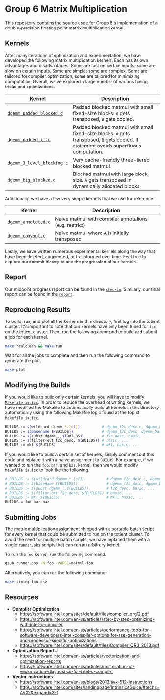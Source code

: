# Group 6 Matrix Multiplication #
This repository contains the source code for Group 6's implementation of a
double-precision floating point matrix multiplication kernel.

## Kernels ##
After many iterations of optimization and experimentation, we have developed
the following matrix multiplication kernels. Each has its own advantages and
disadvantages. Some are fast on certain inputs; some are slow on certain
inputs. Some are simple; some are complex. Some are tailored for compiler
optimization; some are tailored for minimizing computation. Overall, we've
explored a large number of various tuning tricks and optimizations.

| **Kernel**                                                   | **Description**                                                                                                                        |
| ------------------------------------------------------------ | -------------------------------------------------------------------------------------------------------------------------------------- |
| [`dgemm_padded_blocked.c`](dgemm_padded_blocked.c)           | Padded blocked matmul with small fixed-size blocks. `A` gets transposed, `B` gets copied.                                              |
| [`dgemm_padded_if.c`](dgemm_padded_if.c)                     | Padded blocked matmul with small fixed-size blocks. `A` gets transposed, `B` gets copied. If statement avoids superfluous computation. |
| [`dgemm_3_level_blocking.c`](dgemm_3_level_blocking.c)       | Very cache-friendly three-tiered blocked matmul.                                                                                       |
| [`dgemm_big_blocked.c`](dgemm_big_blocked.c)                 | Blocked matmul with large block size. `A` gets transposed in dynamically allocated blocks.                                             |

Additionally, we have a few very simple kernels that we use for reference.

| **Kernel**                               | **Description**                                        |
| ---------------------------------------- | ------------------------------------------------------ |
| [`dgemm_annotated.c`](dgemm_annotated.c) | Naive matmul with compiler annotations (e.g. restrict) |
| [`dgemm_copyopt.c`](dgemm_copyopt.c)     | Naive matmul where `A` is initially transposed.        |

Lastly, we have written numerous experimental kernels along the way that have
been deleted, augmented, or transformed over time. Feel free to explore our
commit history to see the progression of our kernels.

## Report ##
Our midpoint progress report can be found in the [`checkin`](checkin).
Similarly, our final report can be found in the [`report`](report).

## Reproducing Results ##
To build, run, and plot all the kernels in this directory, first log into the
totient cluster. It's important to note that our kernels have only been tuned
for `icc` on the totient cluster. Then, run the following command to build and
submit a job for each kernel.

```bash
make realclean && make run
```

Wait for all the jobs to complete and then run the following command to
generate the plot.

```bash
make plot
```

## Modifying the Builds ##
If you would like to build only certain kernels, you will have to modify
[`Makefile.in.icc`](Makefile.in.icc). In order to reduce the overhead of
writing kernels, we have modified the Makefile to automatically build all
kernels in this directory automatically using the following Makefile logic
found at the top of `Makefile.in.icc`.

```bash
BUILDS := $(wildcard dgemm_*.[cf])          # dgemm_f2c_desc.c, dgemm_basic.c ...
BUILDS := $(basename $(BUILDS))             # dgemm_f2c_desc, dgemm_basic ...
BUILDS := $(subst dgemm_,,$(BUILDS))        # f2c_desc, basic, ...
BUILDS := $(filter-out f2c_desc, $(BUILDS)) # basic, ...
BUILDS := mkl $(BUILDS)                     # mkl, basic, ...
```

If you would like to build a certain set of kernels, simply comment out this
code and replace it with a naive assignment to `BUILDS`. For example, if we
wanted to run the `foo`, `bar`, and `baz`, kernel, then we would modify
`Makefile.in.icc` to look like the following.

```bash
# BUILDS := $(wildcard dgemm_*.[cf])          # dgemm_f2c_desc.c, dgemm_basic.c ...
# BUILDS := $(basename $(BUILDS))             # dgemm_f2c_desc, dgemm_basic ...
# BUILDS := $(subst dgemm_,,$(BUILDS))        # f2c_desc, basic, ...
# BUILDS := $(filter-out f2c_desc, $(BUILDS)) # basic, ...
# BUILDS := mkl $(BUILDS)                     # mkl, basic, ...
BUILDS = foo bar baz
```

## Submitting Jobs ##
The matrix multiplication assignment shipped with a portable batch script for
every kernel that could be submitted to run on the totient cluster. To avoid
the need for multiple batch scripts, we have replaced them with a single
[`runner.pbs`](runner.pbs) scripts that can run an arbitrary kernel.

To run the `foo` kernel, run the following command.

```bash
qsub runner.pbs -N foo -vARG1=matmul-foo
```

Alternatively, you can run the following command:

```bash
make timing-foo.csv
```

## Resources ##
-  **Compiler Optimization**
    - https://software.intel.com/sites/default/files/compiler_qrg12.pdf
    - https://software.intel.com/en-us/articles/step-by-step-optimizing-with-intel-c-compiler
    - https://software.intel.com/en-us/articles/performance-tools-for-software-developers-intel-compiler-options-for-sse-generation-and-processor-specific-optimizations
    - https://software.intel.com/sites/default/files/Compiler_QRG_2013.pdf
- **Optimization Reports**
    - https://software.intel.com/en-us/articles/vectorization-and-optimization-reports
    - https://software.intel.com/en-us/articles/compilation-of-vectorization-diagnostics-for-intel-c-compiler
- **Vector Instructions**
    - https://software.intel.com/en-us/blogs/2013/avx-512-instructions
    - https://software.intel.com/sites/landingpage/IntrinsicsGuide/#techs=AVX2&expand=351
